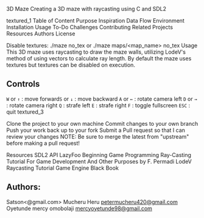 3D Maze Creating a 3D maze with raycasting using C and SDL2

textured_1 Table of Content Purpose Inspiration Data Flow Environment Installation Usage To-Do Challenges Contributing Related Projects Resources Authors License

Disable textures: ./maze no_tex or ./maze maps/<map_name> no_tex Usage This 3D maze uses raycasting to draw the maze walls, utilizing LodeV's method of using vectors to calculate ray length. By default the maze uses textures but textures can be disabled on execution.

## Controls
```W``` or ```↑``` : move forward```S``` or ```↓``` : move backward 
```A``` or ```←``` : rotate camera left 
```D``` or ```→``` : rotate camera right 
```Q``` : strafe left 
```E``` : strafe right 
```F``` : toggle fullscreen 
```ESC``` : quit textured_3


Clone the project to your own machine Commit changes to your own branch Push your work back up to your fork Submit a Pull request so that I can review your changes NOTE: Be sure to merge the latest from "upstream" before making a pull request!

Resources SDL2 API LazyFoo Beginning Game Programming Ray-Casting Tutorial For Game Development And Other Purposes by F. Permadi LodeV Raycasting Tutorial Game Engine Black Book



## Authors: 
Satson<@gmail.com>
Mucheru Heru <petermucheru420@gmail.com>
Oyetunde mercy omobolaji <mercyoyetunde98@gmail.com>
